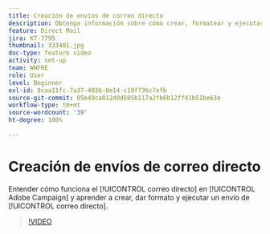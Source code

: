 ```yaml
---
title: Creación de envíos de correo directo
description: Obtenga información sobre cómo crear, formatear y ejecutar un envío de correo directo.
feature: Direct Mail
jira: KT-7795
thumbnail: 333401.jpg
doc-type: feature video
activity: set-up
team: WWFRE
role: User
level: Beginner
exl-id: 9caa11fc-7a37-4036-8e14-c19f736c7efb
source-git-commit: 05b49ca012d0d505b117a2fb6b12ff41b51be63e
workflow-type: tm+mt
source-wordcount: '39'
ht-degree: 100%

---
```


# Creación de envíos de correo directo

Entender cómo funciona el [!UICONTROL correo directo] en [!UICONTROL Adobe Campaign] y aprender a crear, dar formato y ejecutar un envío de [!UICONTROL correo directo].

>[!VIDEO](https://video.tv.adobe.com/v/333401?quality=12&learn=on)
